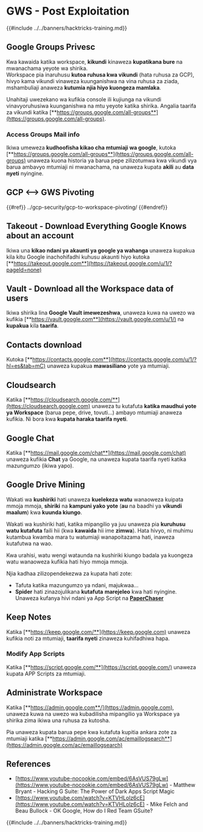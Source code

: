 # GWS - Post Exploitation

{{#include ../../banners/hacktricks-training.md}}

## Google Groups Privesc

Kwa kawaida katika workspace, **kikundi** kinaweza **kupatikana bure** na mwanachama yeyote wa shirika.\
Workspace pia inaruhusu **kutoa ruhusa kwa vikundi** (hata ruhusa za GCP), hivyo kama vikundi vinaweza kuunganishwa na vina ruhusa za ziada, mshambuliaji anaweza **kutumia njia hiyo kuongeza mamlaka**.

Unahitaji uwezekano wa kufikia console ili kujiunga na vikundi vinavyoruhusiwa kuunganishwa na mtu yeyote katika shirika. Angalia taarifa za vikundi katika [**https://groups.google.com/all-groups**](https://groups.google.com/all-groups).

### Access Groups Mail info

Ikiwa umeweza **kudhoofisha kikao cha mtumiaji wa google**, kutoka [**https://groups.google.com/all-groups**](https://groups.google.com/all-groups) unaweza kuona historia ya barua pepe zilizotumwa kwa vikundi vya barua ambavyo mtumiaji ni mwanachama, na unaweza kupata **akili** au **data nyeti** nyingine.

## GCP <--> GWS Pivoting

{{#ref}}
../gcp-security/gcp-to-workspace-pivoting/
{{#endref}}

## Takeout - Download Everything Google Knows about an account

Ikiwa una **kikao ndani ya akaunti ya google ya wahanga** unaweza kupakua kila kitu Google inachohifadhi kuhusu akaunti hiyo kutoka [**https://takeout.google.com**](https://takeout.google.com/u/1/?pageId=none)

## Vault - Download all the Workspace data of users

Ikiwa shirika lina **Google Vault imewezeshwa**, unaweza kuwa na uwezo wa kufikia [**https://vault.google.com**](https://vault.google.com/u/1/) na **kupakua** kila **taarifa**.

## Contacts download

Kutoka [**https://contacts.google.com**](https://contacts.google.com/u/1/?hl=es&tab=mC) unaweza kupakua **mawasiliano** yote ya mtumiaji.

## Cloudsearch

Katika [**https://cloudsearch.google.com/**](https://cloudsearch.google.com) unaweza tu kutafuta **katika maudhui yote ya Workspace** (barua pepe, drive, tovuti...) ambayo mtumiaji anaweza kufikia. Ni bora kwa **kupata haraka taarifa nyeti**.

## Google Chat

Katika [**https://mail.google.com/chat**](https://mail.google.com/chat) unaweza kufikia **Chat** ya Google, na unaweza kupata taarifa nyeti katika mazungumzo (ikiwa yapo).

## Google Drive Mining

Wakati wa **kushiriki** hati unaweza **kuelekeza** **watu** wanaoweza kuipata mmoja mmoja, **shiriki** na **kampuni yako yote** (**au** na baadhi ya **vikundi maalum**) kwa **kuunda kiungo**.

Wakati wa kushiriki hati, katika mipangilio ya juu unaweza pia **kuruhusu watu kutafuta** faili hii (kwa **kawaida** hii ime **zimwa**). Hata hivyo, ni muhimu kutambua kwamba mara tu watumiaji wanapoitazama hati, inaweza kutafutwa na wao.

Kwa urahisi, watu wengi wataunda na kushiriki kiungo badala ya kuongeza watu wanaoweza kufikia hati hiyo mmoja mmoja.

Njia kadhaa zilizopendekezwa za kupata hati zote:

- Tafuta katika mazungumzo ya ndani, majukwaa...
- **Spider** hati zinazojulikana **kutafuta** **marejeleo** kwa hati nyingine. Unaweza kufanya hivi ndani ya App Script na [**PaperChaser**](https://github.com/mandatoryprogrammer/PaperChaser)

## **Keep Notes**

Katika [**https://keep.google.com/**](https://keep.google.com) unaweza kufikia noti za mtumiaji, **taarifa nyeti** zinaweza kuhifadhiwa hapa.

### Modify App Scripts

Katika [**https://script.google.com/**](https://script.google.com/) unaweza kupata APP Scripts za mtumiaji.

## **Administrate Workspace**

Katika [**https://admin.google.com**/](https://admin.google.com), unaweza kuwa na uwezo wa kubadilisha mipangilio ya Workspace ya shirika zima ikiwa una ruhusa za kutosha.

Pia unaweza kupata barua pepe kwa kutafuta kupitia ankara zote za mtumiaji katika [**https://admin.google.com/ac/emaillogsearch**](https://admin.google.com/ac/emaillogsearch)

## References

- [https://www.youtube-nocookie.com/embed/6AsVUS79gLw](https://www.youtube-nocookie.com/embed/6AsVUS79gLw) - Matthew Bryant - Hacking G Suite: The Power of Dark Apps Script Magic
- [https://www.youtube.com/watch?v=KTVHLolz6cE](https://www.youtube.com/watch?v=KTVHLolz6cE) - Mike Felch and Beau Bullock - OK Google, How do I Red Team GSuite?

{{#include ../../banners/hacktricks-training.md}}
